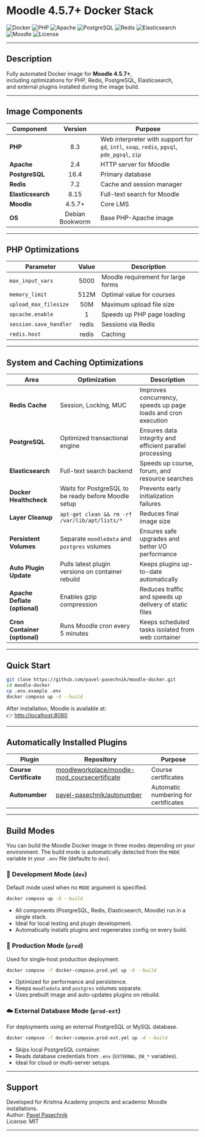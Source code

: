 # Moodle 4.5.7+ Docker Stack

![Docker](https://img.shields.io/badge/Docker-✓-2496ED?logo=docker&logoColor=white)
![PHP](https://img.shields.io/badge/PHP-8.3-777BB4?logo=php&logoColor=white)
![Apache](https://img.shields.io/badge/Apache-2.4-D22128?logo=apache&logoColor=white)
![PostgreSQL](https://img.shields.io/badge/PostgreSQL-16.4-336791?logo=postgresql&logoColor=white)
![Redis](https://img.shields.io/badge/Redis-7.2-DC382D?logo=redis&logoColor=white)
![Elasticsearch](https://img.shields.io/badge/Elasticsearch-8.15-005571?logo=elasticsearch&logoColor=white)
![Moodle](https://img.shields.io/badge/Moodle-4.5.7+-F98012?logo=moodle&logoColor=white)
![License](https://img.shields.io/badge/License-MIT-blue)

---

## Description

Fully automated Docker image for **Moodle 4.5.7+**,  
including optimizations for PHP, Redis, PostgreSQL, Elasticsearch,  
and external plugins installed during the image build.

---

## Image Components

| Component         |     Version     | Purpose                                                                                     |
| ----------------- | :-------------: | ------------------------------------------------------------------------------------------- |
| **PHP**           |       8.3       | Web interpreter with support for `gd`, `intl`, `soap`, `redis`, `pgsql`, `pdo_pgsql`, `zip` |
| **Apache**        |       2.4       | HTTP server for Moodle                                                                      |
| **PostgreSQL**    |      16.4       | Primary database                                                                            |
| **Redis**         |       7.2       | Cache and session manager                                                                   |
| **Elasticsearch** |      8.15       | Full-text search for Moodle                                                                 |
| **Moodle**        |     4.5.7+      | Core LMS                                                                                    |
| **OS**            | Debian Bookworm | Base PHP-Apache image                                                                       |

---

## PHP Optimizations

| Parameter              | Value | Description                        |
| ---------------------- | :---: | ---------------------------------- |
| `max_input_vars`       | 5000  | Moodle requirement for large forms |
| `memory_limit`         | 512M  | Optimal value for courses          |
| `upload_max_filesize`  |  50M  | Maximum upload file size           |
| `opcache.enable`       |   1   | Speeds up PHP page loading         |
| `session.save_handler` | redis | Sessions via Redis                 |
| `redis.host`           | redis | Caching                            |

---

## System and Caching Optimizations

| Area                          | Optimization                                         | Description                                                   |
| ----------------------------- | ---------------------------------------------------- | ------------------------------------------------------------- |
| **Redis Cache**               | Session, Locking, MUC                                | Improves concurrency, speeds up page loads and cron execution |
| **PostgreSQL**                | Optimized transactional engine                       | Ensures data integrity and efficient parallel processing      |
| **Elasticsearch**             | Full-text search backend                             | Speeds up course, forum, and resource searches                |
| **Docker Healthcheck**        | Waits for PostgreSQL to be ready before Moodle setup | Prevents early initialization failures                        |
| **Layer Cleanup**             | `apt-get clean && rm -rf /var/lib/apt/lists/*`       | Reduces final image size                                      |
| **Persistent Volumes**        | Separate `moodledata` and `postgres` volumes         | Ensures safe upgrades and better I/O performance              |
| **Auto Plugin Update**        | Pulls latest plugin versions on container rebuild    | Keeps plugins up-to-date automatically                        |
| **Apache Deflate (optional)** | Enables gzip compression                             | Reduces traffic and speeds up delivery of static files        |
| **Cron Container (optional)** | Runs Moodle cron every 5 minutes                     | Keeps scheduled tasks isolated from web container             |

---

## Quick Start

```bash
git clone https://github.com/pavel-pasechnik/moodle-docker.git
cd moodle-docker
cp .env.example .env
docker compose up -d --build
```

After installation, Moodle is available at:  
👉 [http://localhost:8080](http://localhost:8080)

---

## Automatically Installed Plugins

| Plugin                 | Repository                                                                                                      | Purpose                              |
| ---------------------- | --------------------------------------------------------------------------------------------------------------- | ------------------------------------ |
| **Course Certificate** | [moodleworkplace/moodle-mod_coursecertificate](https://github.com/moodleworkplace/moodle-mod_coursecertificate) | Course certificates                  |
| **Autonumber**         | [pavel-pasechnik/autonumber](https://github.com/pavel-pasechnik/autonumber)                                     | Automatic numbering for certificates |

---

## Build Modes

You can build the Moodle Docker image in three modes depending on your environment.
The build mode is automatically detected from the `MODE` variable in your `.env` file (defaults to `dev`).

### 🧩 Development Mode (`dev`)

Default mode used when no `MODE` argument is specified.

```bash
docker compose up -d --build
```

- All components (PostgreSQL, Redis, Elasticsearch, Moodle) run in a single stack.
- Ideal for local testing and plugin development.
- Automatically installs plugins and regenerates config on every build.

### 🚀 Production Mode (`prod`)

Used for single-host production deployment.

```bash
docker compose -f docker-compose.prod.yml up -d --build
```

- Optimized for performance and persistence.
- Keeps `moodledata` and `postgres` volumes separate.
- Uses prebuilt image and auto-updates plugins on rebuild.

### ☁️ External Database Mode (`prod-ext`)

For deployments using an external PostgreSQL or MySQL database.

```bash
docker compose -f docker-compose.prod-ext.yml up -d --build
```

- Skips local PostgreSQL container.
- Reads database credentials from `.env` (`EXTERNAL_DB_*` variables).
- Ideal for cloud or multi-server setups.

---

## Support

Developed for Krishna Academy projects and academic Moodle installations.  
Author: [Pavel Pasechnik](https://github.com/pavel-pasechnik)  
License: MIT

---
